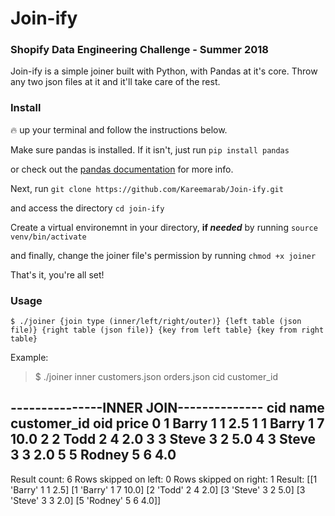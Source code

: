 # Join-ify
### Shopify Data Engineering Challenge - Summer 2018

Join-ify is a simple joiner built with Python, with Pandas at it's core. Throw any two json files at it and it'll take care of the rest.

### Install
🔥 up your terminal and follow the instructions below.

Make sure pandas is installed. If it isn't, just run
`pip install pandas`

or check out the [pandas documentation](https://pandas.pydata.org/getpandas.html) for more info.

Next, run
`git clone https://github.com/Kareemarab/Join-ify.git`

and access the directory
`cd join-ify`

Create a virtual environemnt in your directory, **if _needed_** by running
`source venv/bin/activate`

and finally, change the joiner file's permission by running
`chmod +x joiner`

That's it, you're all set!

### Usage
`$ ./joiner {join type (inner/left/right/outer)} {left table (json file)} {right table (json file)} {key from left table} {key from right table}`

Example:
> $ ./joiner inner customers.json orders.json cid customer_id

>
---------------INNER JOIN--------------
   cid    name  customer_id  oid  price
0    1   Barry            1    1    2.5
1    1   Barry            1    7   10.0
2    2    Todd            2    4    2.0
3    3   Steve            3    2    5.0
4    3   Steve            3    3    2.0
5    5  Rodney            5    6    4.0
---------------------------------------
Result count:  6
Rows skipped on left:  0
Rows skipped on right:  1
Result: 
 [[1 'Barry' 1 1 2.5]
 [1 'Barry' 1 7 10.0]
 [2 'Todd' 2 4 2.0]
 [3 'Steve' 3 2 5.0]
 [3 'Steve' 3 3 2.0]
 [5 'Rodney' 5 6 4.0]]



